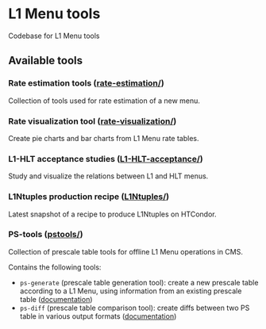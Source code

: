 # L1 Menu tools

Codebase for L1 Menu tools

## Available tools

### Rate estimation tools ([rate-estimation/](rate-estimation/))
Collection of tools used for rate estimation of a new menu.

### Rate visualization tool ([rate-visualization/](rate-visualization/))
Create pie charts and bar charts from L1 Menu rate tables.

### L1-HLT acceptance studies ([L1-HLT-acceptance/](L1-HLT-acceptance/))
Study and visualize the relations between L1 and HLT menus.

### L1Ntuples production recipe ([L1Ntuples/](L1Ntuples/))
Latest snapshot of a recipe to produce L1Ntuples on HTCondor.

### PS-tools ([pstools/](pstools/))
Collection of prescale table tools for offline L1 Menu operations in CMS. 

Contains the following tools:
* `ps-generate` (prescale table generation tool): create a new prescale table according to a L1 Menu, using information from an existing prescale table ([documentation](pstools/docs/ps-generate.md))
* `ps-diff` (prescale table comparison tool): create diffs between two PS table in various output formats ([documentation](pstools/docs/ps-diff.md))
